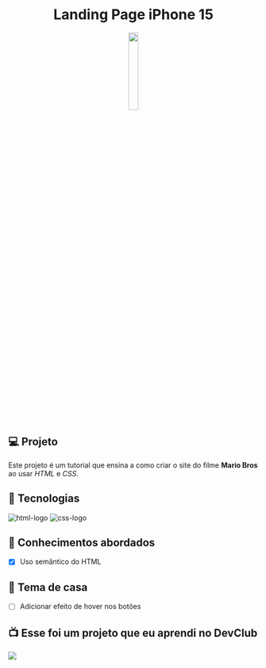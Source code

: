 <h1 align="center">Landing Page iPhone 15</h1>

<p align="center">
  <img src="https://github.com/DennisDev2911/iphone-16/blob/master/img/ma%C3%A7a~sem%20fundo.png?raw=true" width="20%"/>
</p>

## 💻 Projeto

Este projeto é um tutorial que ensina a como criar o site do filme **Mario Bros** ao usar _HTML_ e _CSS_.

## 🚀 Tecnologias

<img src="https://img.shields.io/badge/HTML5-E34F26?style=for-the-badge&logo=html5&logoColor=white" alt="html-logo" />
<img src="https://img.shields.io/badge/CSS3-1572B6?style=for-the-badge&logo=css3&logoColor=white" alt="css-logo" />

## 📔 Conhecimentos abordados

- [x] Uso semântico do HTML


## 📝 Tema de casa

- [ ] Adicionar efeito de hover nos botões

## 📺 Esse foi um projeto que eu aprendi no DevClub

<img src="https://github.com/DennisDev2911/iphone-16/blob/master/img/iphone%2015.JPG?raw=true">

